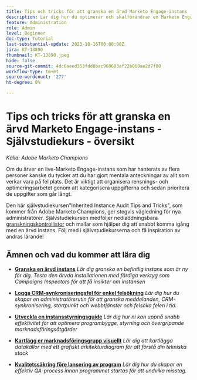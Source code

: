 ```yaml
---
title: Tips och tricks för att granska en ärvd Marketo Engage-instans
description: Lär dig hur du optimerar och skalförändrar en Marketo Engage-instans som du har ärvt.
feature: Administration
role: Admin
level: Beginner
doc-type: Tutorial
last-substantial-update: 2023-10-16T00:00:00Z
jira: KT-13890
thumbnail: KT-13890.jpeg
hide: false
source-git-commit: 4dc6aeed353fdd8bac960603af22b060ae2d7f00
workflow-type: tm+mt
source-wordcount: '277'
ht-degree: 0%

---
```



# Tips och tricks för att granska en ärvd Marketo Engage-instans - Självstudiekurs - översikt

*Källa: Adobe Marketo Champions*

Om du ärver en live-Marketo Engage-instans som har hanterats av flera personer kanske du tycker att du har gjort mentala anteckningar av allt som verkar vara på fel plats. Det är viktigt att organisera rensnings- och optimeringsarbetet genom att kategorisera uppgifterna och sedan prioritera de uppgifter som går långt.

Den här självstudiekursen&quot;Inherited Instance Audit Tips and Tricks&quot;, som kommer från Adobe Marketo Champions, ger stegvis vägledning för nya administratörer. Självstudiekursen medföljer nedladdningsbara [granskningskontrollistor](https://experienceleague.adobe.com/docs/marketo/using/getting-started-with-marketo/inheriting-a-marketo-engage-instance/where-to-start.html) och mallar som hjälper dig att snabbt komma igång med en ärvd instans. Följ med i självstudiekurserna och få inspiration av andras lärande! 

## Ämnen och vad du kommer att lära dig

* **[Granska en ärvd instans](/help/tutorial-inherited-instance/audit-an-inherted-instance.md)**
  *Lär dig granska en befintlig instans som är ny för dig. Testa den ärvda installationen med färdiga verktyg som Campaigns Inspectors för att få insikter om instansen*

* **[Logga CRM-synkroniseringsfel för enkel felsökning](/help/tutorial-inherited-instance/log-crm-sync-errors-for-easy-troubleshootig.md)**
  *Lär dig hur du skapar en administratörsrutin för att granska meddelanden, CRM-synkronisering, startpunkt och webbtjänster och felsöka felen i tid.*

* **[Utveckla en instansstyrningsguide](/help/tutorial-inherited-instance/develop-an-instance-governance-guide.md)**
  *Lär dig hur ni kan uppnå snabb effektivitet för att optimera programbygge, styrning och övergripande marknadsföringsåtgärder*

* **[Kartlägg er marknadsföringsgrupp visuellt](/help/tutorial-inherited-instance/create-a-visual-data-flow-diagram.md)**
  *Lär dig att kartlägga datakällor med ett grafiskt arkitekturdiagram för att förstå din tekniska stack*

* **[Kvalitetssäkring före lansering av program](/help/tutorial-inherited-instance/essential-program-pre-launch-qa.md)**
  *Lär dig hur du skapar en effektiv QA-process innan programmet startas för att undvika misstag.*
